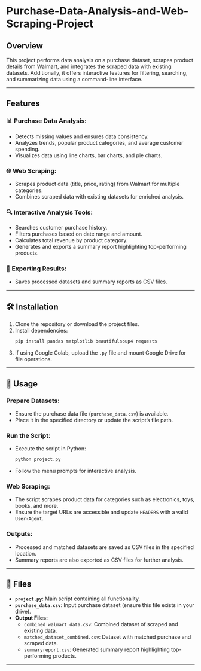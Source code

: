 # Purchase-Data-Analysis-and-Web-Scraping-Project

## Overview
This project performs data analysis on a purchase dataset, scrapes product details from Walmart, and integrates the scraped data with existing datasets. Additionally, it offers interactive features for filtering, searching, and summarizing data using a command-line interface.

---

## Features

### 📊 Purchase Data Analysis:
- Detects missing values and ensures data consistency.
- Analyzes trends, popular product categories, and average customer spending.
- Visualizes data using line charts, bar charts, and pie charts.

### 🌐 Web Scraping:
- Scrapes product data (title, price, rating) from Walmart for multiple categories.
- Combines scraped data with existing datasets for enriched analysis.

### 🔍 Interactive Analysis Tools:
- Searches customer purchase history.
- Filters purchases based on date range and amount.
- Calculates total revenue by product category.
- Generates and exports a summary report highlighting top-performing products.

### 📁 Exporting Results:
- Saves processed datasets and summary reports as CSV files.

---

## 🛠 Installation

1. Clone the repository or download the project files.
2. Install dependencies:
   ```bash
   pip install pandas matplotlib beautifulsoup4 requests
   ```
3. If using Google Colab, upload the `.py` file and mount Google Drive for file operations.

---

## 🚀 Usage

### Prepare Datasets:
- Ensure the purchase data file (`purchase_data.csv`) is available.
- Place it in the specified directory or update the script’s file path.

### Run the Script:
- Execute the script in Python:
  ```bash
  python project.py
  ```
- Follow the menu prompts for interactive analysis.

### Web Scraping:
- The script scrapes product data for categories such as electronics, toys, books, and more.
- Ensure the target URLs are accessible and update `HEADERS` with a valid `User-Agent`.

### Outputs:
- Processed and matched datasets are saved as CSV files in the specified location.
- Summary reports are also exported as CSV files for further analysis.

---

## 📂 Files

- **`project.py`**: Main script containing all functionality.
- **`purchase_data.csv`**: Input purchase dataset (ensure this file exists in your drive).
- **Output Files:**
  - `combined_walmart_data.csv`: Combined dataset of scraped and existing data.
  - `matched_dataset_combined.csv`: Dataset with matched purchase and scraped data.
  - `summaryreport.csv`: Generated summary report highlighting top-performing products.

---


